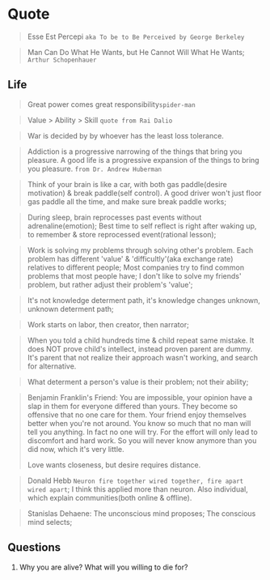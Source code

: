 # Quote
>
> Esse Est Percepi `aka To be to Be Perceived by George Berkeley`

> Man Can Do What He Wants, but He Cannot Will What He Wants; `Arthur Schopenhauer`
>
## Life

> Great power comes great responsibility`spider-man`

> Value > Ability > Skill `quote from Rai Dalio`

> War is decided by by whoever has the least loss tolerance.

> Addiction is a progressive narrowing of the things that bring you pleasure. A good life is a progressive expansion of the things to bring you pleasure.
`from Dr. Andrew Huberman`

> Think of your brain is like a car, with both gas paddle(desire motivation) & break paddle(self control). A good driver won't just floor gas paddle all the time, and make sure break paddle works;

> During sleep, brain reprocesses past events without adrenaline(emotion); Best time to self reflect is right after waking up, to remember & store reprocessed event(rational lesson);

> Work is solving my problems through solving other's problem. Each problem has different 'value' & 'difficultly'(aka exchange rate) relatives to different people;  Most companies try to find common problems that most people have; I don't like to solve my friends' problem, but rather adjust their problem's 'value';

> It's not knowledge determent path, it's knowledge changes unknown, unknown determent path;

> Work starts on labor, then creator, then narrator;

> When you told a child hundreds time & child repeat same mistake. It does NOT prove child's intellect, instead proven parent are dummy. It's parent that not realize their approach wasn't working, and search for alternative.

> What determent a person's value is their problem; not their ability;

> Benjamin Franklin's Friend: You are impossible, your opinion have a slap in them for everyone differed than yours. They become so offensive that no one care for them. Your friend enjoy themselves better when you're not around. You know so much that no man will tell you anything. In fact no one will try. For the effort will only lead to discomfort and hard work. So you will never know anymore than you did now, which it's very little.
>
> Love wants closeness, but desire requires distance.

> Donald Hebb `Neuron fire together wired together, fire apart wired apart`; I think this applied more than neuron. Also individual, which explain communities(both online & offline).

> Stanislas Dehaene: The unconscious mind proposes; The conscious mind selects;

## Questions

1. Why you are alive? What will you willing to die for?

